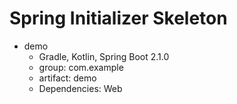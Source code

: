 # Spring Initializer Skeleton

* demo
    * Gradle, Kotlin, Spring Boot 2.1.0
    * group: com.example
    * artifact: demo
    * Dependencies: Web
